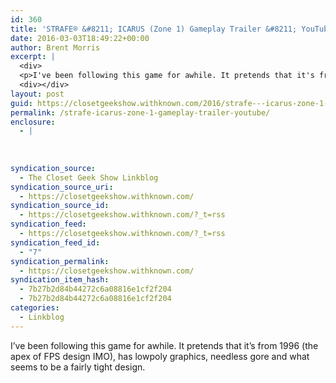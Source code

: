 ```yaml
---
id: 360
title: 'STRAFE® &#8211; ICARUS (Zone 1) Gameplay Trailer &#8211; YouTube'
date: 2016-03-03T18:49:22+00:00
author: Brent Morris
excerpt: |
  <div>
  <p>I've been following this game for awhile. It pretends that it's from 1996 (the apex&nbsp;of FPS design IMO), has lowpoly graphics, needless gore and what seems to be a fairly tight design.</p></div>
  <div></div>
layout: post
guid: https://closetgeekshow.withknown.com/2016/strafe---icarus-zone-1-gameplay-trailer---youtube
permalink: /strafe-icarus-zone-1-gameplay-trailer-youtube/
enclosure:
  - |
    
    
    
syndication_source:
  - The Closet Geek Show Linkblog
syndication_source_uri:
  - https://closetgeekshow.withknown.com/
syndication_source_id:
  - https://closetgeekshow.withknown.com/?_t=rss
syndication_feed:
  - https://closetgeekshow.withknown.com/?_t=rss
syndication_feed_id:
  - "7"
syndication_permalink:
  - https://closetgeekshow.withknown.com/
syndication_item_hash:
  - 7b27b2d84b44272c6a08816e1cf2f204
  - 7b27b2d84b44272c6a08816e1cf2f204
categories:
  - Linkblog
---
```

<div class="known-bookmark">
  <p>
    I&#8217;ve been following this game for awhile. It pretends that it&#8217;s from 1996 (the apex of FPS design IMO), has lowpoly graphics, needless gore and what seems to be a fairly tight design.
  </p>
</div>

<div>
</div>